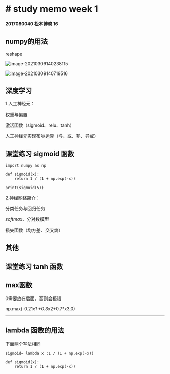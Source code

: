 # # study memo week 1

#### 2017080040 松本博晓 16



## numpy的用法

reshape

![image-20210309140238115](C:\Users\hiroaki\AppData\Roaming\Typora\typora-user-images\image-20210309140238115.png)

![image-20210309140719516](C:\Users\hiroaki\AppData\Roaming\Typora\typora-user-images\image-20210309140719516.png)







## 深度学习



1.人工神经元：

权重与偏置

激活函数（sigmoid、relu、tanh）

人工神经元实现布尔运算（与、或、非、异或）

## 课堂练习 sigmoid 函数

```
import numpy as np

def sigmoid(x):
    return 1 / (1 + np.exp(-x))

print(sigmoid(5))
```



2.神经网络简介：

分类任务与回归任务

$softmax$、分对数模型

损失函数（均方差、交叉熵）





## 其他

## 课堂练习 tanh 函数



## max函数

0需要放在后面，否则会报错

np.max(-0.21*x1 +0.3*x2+0.7*x3,0)



----

## lambda 函数的用法

下面两个写法相同

```
sigmoid= lambda x :1 / (1 + np.exp(-x))

def sigmoid(x):
    return 1 / (1 + np.exp(-x))
```

